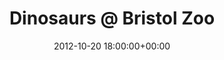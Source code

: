 ---
date: 2012-10-20 18:00:00+00:00
layout: album
title: Dinosaurs @ Bristol Zoo
categories: 
- other
- days-out
photoset: 72157644711672653
image: //farm8.static.flickr.com/7367/13997856629_2c5d557ebd_q.jpg
comments: true
---